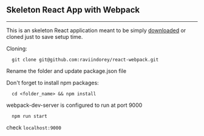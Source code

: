 ## Skeleton React App with Webpack

---

This is an skeleton React application meant to be simply [downloaded](https://github.com/raviindorey/react-webpack/archive/master.zip) or cloned just to save setup time.

Cloning:
```
  git clone git@github.com:raviindorey/react-webpack.git
```

Rename the folder and update package.json file

Don't forget to install npm packages:

```
  cd <folder_name> && npm install
```

webpack-dev-server is configured to run at port 9000

```
  npm run start
```

check `localhost:9000`

